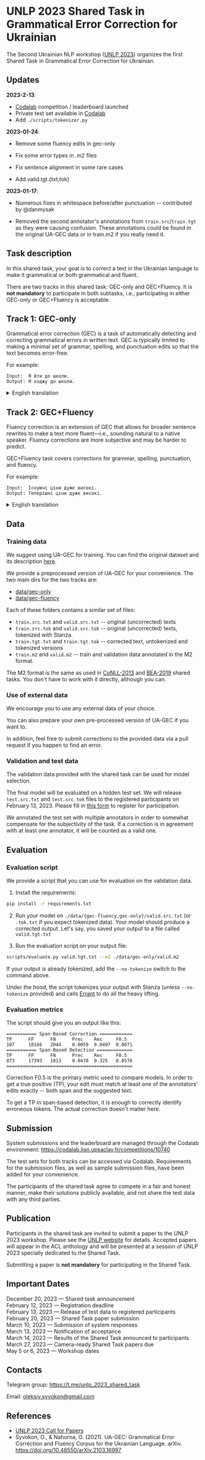# UNLP 2023 Shared Task in Grammatical Error Correction for Ukrainian

The Second Ukrainian NLP workshop ([UNLP 2023](https://unlp.org.ua/)) organizes the first Shared Task
in Grammatical Error Correction for Ukrainian.

## Updates

**2023-2-13**:

* [Codalab](https://codalab.lisn.upsaclay.fr/competitions/10740) competition / leaderboard launched
* Private test set available in [Codalab](https://codalab.lisn.upsaclay.fr/competitions/10740)
* Add `./scripts/tokenizer.py`

**2023-01-24**:

* Remove some fluency edits in gec-only

* Fix some error types in .m2 files

* Fix sentence alignment in some rare cases

* Add valid.tgt.{txt,tok}

**2023-01-17**:

* Numerous fixes in whitespace before/after punctuation -- contributed by @danmysak

* Removed the second annotator's annotations from `train.src`/`train.tgt` as they
were causing confusion. These annotations could be found in the original UA-GEC
data or in train.m2 if you really need it.

## Task description

In this shared task, your goal is to correct a text in the Ukrainian language to
make it grammatical or both grammatical and fluent.

There are two tracks in this shared task: GEC-only and GEC+Fluency. It is
**not mandatory** to participate in both subtasks, i.e., participating in
either GEC-only or GEC+Fluency is acceptable.

## Track 1: GEC-only

Grammatical error correction (GEC) is a task of automatically detecting and
correcting grammatical errors in written text. GEC is typically limited to
making a minimal set of grammar, spelling, and punctuation edits so that the
text becomes error-free.

For example:
```
Input:  Я йти до школи.
Output: Я ходжу до школи.
```

<details><summary>English translation</summary>

```text
Input:  I goes to school.
Output: I go to school.
```
</details>


## Track 2: GEC+Fluency

Fluency correction is an extension of GEC that allows for broader sentence
rewrites to make a text more fluent—i.e., sounding natural to a native speaker.
Fluency corrections are more subjective and may be harder to predict.

GEC+Fluency task covers corrections for grammar, spelling, punctuation,
and fluency.

For example:
```
Input:  Існуючі ціни дуже високі.
Output: Теперішні ціни дуже високі.
```

<details><summary>English translation</summary>

```text
Input:  Existing prices are very high.
Output: Current prices are very high.
```
</details>

## Data

### Training data

We suggest using UA-GEC for training. You can find the original dataset and
its description [here](https://github.com/grammarly/ua-gec).

We provide a preprocessed version of UA-GEC for your convenience. The two main
dirs for the two tracks are:
- [data/gec-only](./data/gec-only)
- [data/gec-fluency](./data/gec-fluency)

Each of these folders contains a similar set of files:

- `train.src.txt` and `valid.src.txt` -- original (uncorrected) texts
- `train.src.tok` and `valid.src.tok` -- original (uncorrected) texts, tokenized with Stanza.
- `train.tgt.txt` and `train.tgt.tok` -- corrected text, untokenized and tokenized versions
- `train.m2` and `valid.m2` -- train and validation data annotated in the M2 format.

The M2 format is the same as used in [CoNLL-2013](https://www.comp.nus.edu.sg/~nlp/conll13st.html)
and [BEA-2019](https://www.cl.cam.ac.uk/research/nl/bea2019st/) shared tasks.
You don't have to work with it directly, although you can.

### Use of external data

We encourage you to use any external data of your choice.

You can also prepare your own pre-processed version of UA-GEC if you want to.

In addition, feel free to submit corrections to the provided data via a pull
request if you happen to find an error.

### Validation and test data

The validation data provided with the shared task can be used for model
selection.

The final model will be evaluated on a hidden test set. We will release
`test.src.txt` and `test.src.tok` files to the registered participants on
February 13, 2023. Please fill in [this form](https://forms.gle/46gamdVXhFkBeZeX8) to register for participation.

We annotated the test set with multiple annotators in order to somewhat
compensate for the subjectivity of the task. If a correction is in agreement
with at least one annotator, it will be counted as a valid one.


## Evaluation

### Evaluation script

We provide a script that you can use for evaluation on the validation data.

1. Install the requirements:

```bash
pip install -r requirements.txt
```

2. Run your model on `./data/{gec-fluency,gec-only}/valid.src.txt` (or `.tok.txt`
   if you expect tokenized data). Your model should produce a corrected output.
   Let's say, you saved your output to a file called `valid.tgt.txt`

3. Run the evaluation script on your output file:

```bash
scripts/evaluate.py valid.tgt.txt --m2 ./data/gec-only/valid.m2
```

If your output is already tokenized, add the `--no-tokenize` switch to the
command above.

Under the hood, the script tokenizes your output with Stanza (unless
`--no-tokenize` provided) and calls [Errant](https://github.com/chrisjbryant/errant)
to do all the heavy lifting.

### Evaluation metrics

The script should give you an output like this:

```
=========== Span-Based Correction ============
TP      FP      FN      Prec    Rec     F0.5
107     18166   2044    0.0059  0.0497  0.0071
=========== Span-Based Detection =============
TP      FP      FN      Prec    Rec     F0.5
873     17393   1813    0.0478  0.325   0.0576
==============================================
```

Correction F0.5 is the primary metric used to compare models. In order to get a
true positive (TP), your edit must match at least one of the annotators' edits
exactly -- both span and the suggested text.

To get a TP in span-based detection, it is enough to correctly identify
erroneous tokens. The actual correction doesn't matter here.


## Submission

System submissions and the leaderboard are managed through the Codalab
environment: https://codalab.lisn.upsaclay.fr/competitions/10740

The test sets for both tracks can be accessed via Codalab. Requirements for
the submission files, as well as sample submission files, have been added for
your convenience.

The participants of the shared task agree to compete in a fair and honest
manner, make their solutions publicly available, and not share the test data
with any third parties.


## Publication

Participants in the shared task are invited to submit a paper to the UNLP 2023
workshop. Please see the [UNLP website](https://unlp.org.ua/) for details.
Accepted papers will appear in the ACL anthology and will be presented at a
session of UNLP 2023 specially dedicated to the Shared Task.

Submitting a paper is **not mandatory** for participating in the Shared Task.


## Important Dates

December 20, 2023 — Shared task announcement  
February 12, 2023 — Registration deadline  
February 13, 2023 — Release of test data to registered participants  
February 20, 2023 — Shared Task paper submission  
March 10, 2023 — Submission of system responses  
March 13, 2023 — Notification of acceptance  
March 14, 2023 — Results of the Shared Task announced to participants  
March 27, 2023 — Camera-ready Shared Task papers due  
May 5 or 6, 2023 — Workshop dates


## Contacts

Telegram group: https://t.me/unlp_2023_shared_task

Email: oleksiy.syvokon@gmail.com


## References

* [UNLP 2023 Call for Papers](https://unlp.org.ua/call-for-papers/)
* Syvokon, O., & Nahorna, O. (2021). UA-GEC: Grammatical Error Correction and Fluency Corpus for the Ukrainian Language. arXiv. https://doi.org/10.48550/arXiv.2103.16997
